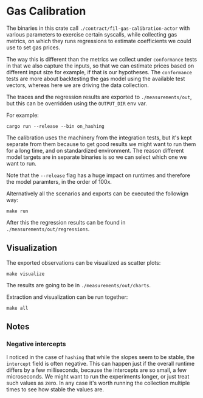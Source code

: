 # Gas Calibration

The binaries in this crate call `./contract/fil-gas-calibration-actor` with various parameters to exercise certain syscalls,
while collecting gas metrics, on which they runs regressions to estimate coefficients we could use to set gas prices.

The way this is different than the metrics we collect under `conformance` tests in that we also capture the inputs,
so that we can estimate prices based on different input size for example, if that is our hypotheses. The `conformance` tests are
more about backtesting the gas model using the available test vectors, whereas here we are driving the data collection.

The traces and the regression results are exported to `./measurements/out`, but this can be overridden using the `OUTPUT_DIR` env var.

For example:

```shell
cargo run --release --bin on_hashing
```

The calibration uses the machinery from the integration tests, but it's kept separate from them because to get good results we might want to run them for a long time, and on standardized environment. The reason different model targets are in separate binaries is so we can select which one we want to run.

Note that the `--release` flag has a huge impact on runtimes and therefore the model paramters, in the order of 100x.

Alternatively all the scenarios and exports can be executed the followign way:

```shell
make run
```

After this the regression results can be found in `./measurements/out/regressions`.

## Visualization

The exported observations can be visualized as scatter plots:

```shell
make visualize
```

The results are going to be in `./measurements/out/charts`.

Extraction and visualization can be run together:

```shell
make all
```

## Notes

### Negative intercepts

I noticed in the case of `hashing` that while the slopes seem to be stable, the `intercept` field is often negative. This can happen just if the overall runtime differs by a few milliseconds, because the intercepts are so small, a few microseconds. We might want to run the experiments longer, or just treat such values as zero. In any case it's worth running the collection multiple times to see how stable the values are.

